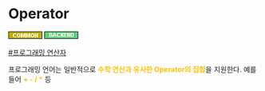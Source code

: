 # Operator

![Common](../../2TAT1C/Label_Common.png)
![Backend](../../2TAT1C/Label_Backend.png)

<a href="https://ko.wikipedia.org/wiki/%EC%97%B0%EC%82%B0%EC%9E%90_(%ED%94%84%EB%A1%9C%EA%B7%B8%EB%9E%98%EB%B0%8D">#프로그래밍 연산자</a>

프로그래밍 언어는 일반적으로 <span style="color:#FFBF00; font-weight:bold;">수학 연산과 유사한 Operator의 집합</span>을 지원한다. 예를 들어 <span style="color:#FFBF00; font-weight:bold;">+ - / *</span> 등
